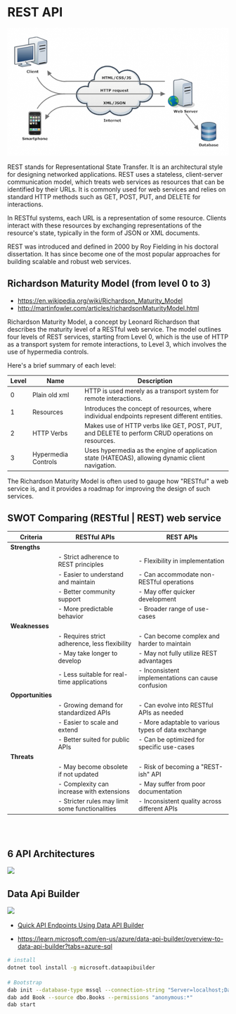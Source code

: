 # REST API 


![](REST-API.png)


REST stands for Representational State Transfer. It is an architectural style for designing networked applications. REST uses a stateless, client-server communication model, which treats web services as resources that can be identified by their URLs. It is commonly used for web services and relies on standard HTTP methods such as GET, POST, PUT, and DELETE for interactions.

In RESTful systems, each URL is a representation of some resource. Clients interact with these resources by exchanging representations of the resource's state, typically in the form of JSON or XML documents.

REST was introduced and defined in 2000 by Roy Fielding in his doctoral dissertation. It has since become one of the most popular approaches for building scalable and robust web services.


## Richardson Maturity Model (from level 0 to 3) 
- https://en.wikipedia.org/wiki/Richardson_Maturity_Model
- http://martinfowler.com/articles/richardsonMaturityModel.html


Richardson Maturity Model, a concept by Leonard Richardson that describes the maturity level of a RESTful web service. The model outlines four levels of REST services, starting from Level 0, which is the use of HTTP as a transport system for remote interactions, to Level 3, which involves the use of hypermedia controls.

Here's a brief summary of each level:





| Level | Name                | Description                                                                                     |
|-------|---------------------|-------------------------------------------------------------------------------------------------|
| 0     | Plain old xml       | HTTP is used merely as a transport system for remote interactions.                              |
| 1     | Resources           | Introduces the concept of resources, where individual endpoints represent different entities.    |
| 2     | HTTP Verbs          | Makes use of HTTP verbs like GET, POST, PUT, and DELETE to perform CRUD operations on resources.|
| 3     | Hypermedia Controls | Uses hypermedia as the engine of application state (HATEOAS), allowing dynamic client navigation.|


The Richardson Maturity Model is often used to gauge how "RESTful" a web service is, and it provides a roadmap for improving the design of such services.



## SWOT Comparing (RESTful | REST) web service

| Criteria     | RESTful APIs                                       | REST APIs                                          |
|--------------|----------------------------------------------------|-----------------------------------------------------|
| **Strengths**|                                                    |                                                     |
|              | - Strict adherence to REST principles              | - Flexibility in implementation                     |
|              | - Easier to understand and maintain                | - Can accommodate non-RESTful operations           |
|              | - Better community support                         | - May offer quicker development                     |
|              | - More predictable behavior                        | - Broader range of use-cases                        |
| **Weaknesses**|                                                   |                                                     |
|              | - Requires strict adherence, less flexibility      | - Can become complex and harder to maintain         |
|              | - May take longer to develop                       | - May not fully utilize REST advantages             |
|              | - Less suitable for real-time applications         | - Inconsistent implementations can cause confusion  |
| **Opportunities**|                                                |                                                     |
|              | - Growing demand for standardized APIs             | - Can evolve into RESTful APIs as needed            |
|              | - Easier to scale and extend                       | - More adaptable to various types of data exchange  |
|              | - Better suited for public APIs                    | - Can be optimized for specific use-cases           |
| **Threats**  |                                                    |                                                     |
|              | - May become obsolete if not updated               | - Risk of becoming a "REST-ish" API                 |
|              | - Complexity can increase with extensions          | - May suffer from poor documentation                |
|              | - Stricter rules may limit some functionalities    | - Inconsistent quality across different APIs         |



<br>
<br>


## 6 API Architectures 

 

![](https://camo.githubusercontent.com/e697b7f5df0ca953f5a13e7750db350783fd13868871bb2d28a3e0cc57e166f7/68747470733a2f2f6d656469612e6c6963646e2e636f6d2f646d732f696d6167652f4434453232415145515f5953466537304946772f6665656473686172652d736872696e6b5f323034385f313533362f302f313639333335353031383532323f653d3136393832373834303026763d6265746126743d594c6a6a44656753582d317a7150484d46336c3038686e79536550696e5379584551373549664871793355)





## Data Api Builder 

![](https://learn.microsoft.com/en-us/azure/data-api-builder/media/data-api-builder-architecture-overview.png)


- [Quick API Endpoints Using Data API Builder](https://www.youtube.com/watch?v=XQRO_uoGhp4&t=218)

- https://learn.microsoft.com/en-us/azure/data-api-builder/overview-to-data-api-builder?tabs=azure-sql


```bash
# install 
dotnet tool install -g microsoft.dataapibuilder

# Bootstrap 
dab init --database-type mssql --connection-string "Server=localhost;Database=Library;"
dab add Book --source dbo.Books --permissions "anonymous:*"
dab start

```


